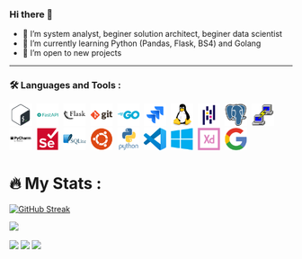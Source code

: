 ### Hi there 👋

<!--
**Sinrez/Sinrez** is a ✨ _special_ ✨ repository because its `README.md` (this file) appears on your GitHub profile.

Here are some ideas to get you started:

- 🔭 I’m currently working on ...
- 🌱 I’m currently learning ...
- 👯 I’m looking to collaborate on ...
- 🤔 I’m looking for help with ...
- 💬 Ask me about ...
- 📫 How to reach me: ...
- 😄 Pronouns: ...
- ⚡ Fun fact: ...
-->
- 🔭 I’m system analyst, beginer solution architect, beginer data scientist
- 🌱 I’m currently learning Python (Pandas, Flask, BS4) and Golang
- 💬 I’m open to new projects
- ---

### :hammer_and_wrench: Languages and Tools :

<div>
  <img src="https://github.com/devicons/devicon/blob/master/icons/bash/bash-original.svg" title="bash" alt="bash" width="40" height="40"/>&nbsp;
  <img src="https://github.com/devicons/devicon/blob/master/icons/fastapi/fastapi-original-wordmark.svg" title="fastapi" alt="fastapi" width="40" height="40"/>&nbsp;
  <img src="https://github.com/devicons/devicon/blob/master/icons/flask/flask-original-wordmark.svg" title="flask" alt="flask" width="40" height="40"/>&nbsp;
  <img src="https://github.com/devicons/devicon/blob/master/icons/git/git-original-wordmark.svg" title="git" alt="git" width="40" height="40"/>&nbsp;
  <img src="https://github.com/devicons/devicon/blob/master/icons/go/go-original-wordmark.svg" title="go" alt="go" width="40" height="40"/>&nbsp;
  <img src="https://github.com/devicons/devicon/blob/master/icons/jira/jira-original.svg" title="jira" alt="jira" width="40" height="40"/>&nbsp;
  <img src="https://github.com/devicons/devicon/blob/master/icons/linux/linux-original.svg" title="linux" alt="linux" width="40" height="40"/>&nbsp;
  <img src="https://github.com/devicons/devicon/blob/master/icons/pandas/pandas-original.svg" title="pandas" alt="pandas" width="40" height="40"/>&nbsp;
  <img src="https://github.com/devicons/devicon/blob/master/icons/postgresql/postgresql-original.svg" title="postgresql" alt="postgresql" width="40" height="40"/>&nbsp;
  <img src="https://github.com/devicons/devicon/blob/master/icons/putty/putty-original.svg" title="putty" alt="putty" width="40" height="40"/>&nbsp;
  <img src="https://github.com/devicons/devicon/blob/master/icons/pycharm/pycharm-original-wordmark.svg" title="pycharm" alt="pycharm" width="40" height="40"/>&nbsp;
  <img src="https://github.com/devicons/devicon/blob/master/icons/selenium/selenium-original.svg" title="selenium" alt="selenium" width="40" height="40"/>&nbsp;
  <img src="https://github.com/devicons/devicon/blob/master/icons/sqlite/sqlite-original-wordmark.svg" title="sqlite" alt="sqlite" width="40" height="40"/>&nbsp;
  <img src="https://github.com/devicons/devicon/blob/master/icons/ubuntu/ubuntu-plain.svg" title="ubuntu" alt="ubuntu" width="40" height="40"/>&nbsp;
  <img src="https://github.com/devicons/devicon/blob/master/icons/python/python-original-wordmark.svg" title="python" alt="python" width="40" height="40"/>&nbsp;
  <img src="https://github.com/devicons/devicon/blob/master/icons/vscode/vscode-original.svg" title="vscode" alt="vscode" width="40" height="40"/>&nbsp;
  <img src="https://github.com/devicons/devicon/blob/master/icons/windows8/windows8-original.svg" title="windows8" alt="windows8" width="40" height="40"/>&nbsp;
  <img src="https://github.com/devicons/devicon/blob/master/icons/xd/xd-line.svg" title="xd" alt="xd" width="40" height="40"/>&nbsp;
  <img src="https://github.com/devicons/devicon/blob/master/icons/google/google-original.svg" title="google" alt="google" width="40" height="40"/>&nbsp;
</div>

# :fire: My Stats :
[![GitHub Streak](http://github-readme-streak-stats.herokuapp.com?user=Sinrez&theme=dark&background=000000)](https://git.io/streak-stats)

![](https://komarev.com/ghpvc/?username=Sinrez)

<div id="stat">
	<img src="https://github-profile-summary-cards.vercel.app/api/cards/profile-details?username=Sinrez&theme=github_dark"/>
	<img src="https://github-profile-summary-cards.vercel.app/api/cards/most-commit-language?username=Sinrez&theme=github_dark"/>
	<img src="https://github-profile-summary-cards.vercel.app/api/cards/stats?username=Sinrez&theme=github_dark"/>
</div>



